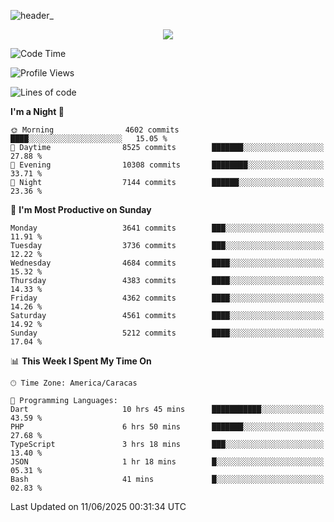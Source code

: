 ![header_](https://github.com/user-attachments/assets/4010d822-ccdc-4198-b608-18c773338d18)


<p align="center">
  <a href="http://www.github.com/thevacs">
    <img src="https://github-readme-streak-stats.herokuapp.com/?user=thevacs&stroke=ffffff&background=1c1917&ring=0891b2&fire=0891b2&currStreakNum=ffffff&currStreakLabel=0891b2&sideNums=ffffff&sideLabels=ffffff&dates=ffffff&hide_border=true" />
  </a>
</p>

<!--START_SECTION:waka-->
![Code Time](http://img.shields.io/badge/Code%20Time-3%2C450%20hrs%2010%20mins-blue)

![Profile Views](http://img.shields.io/badge/Profile%20Views-1-blue)

![Lines of code](https://img.shields.io/badge/From%20Hello%20World%20I%27ve%20Written-4.4%20million%20lines%20of%20code-blue)

**I'm a Night 🦉** 

```text
🌞 Morning                4602 commits        ████░░░░░░░░░░░░░░░░░░░░░   15.05 % 
🌆 Daytime                8525 commits        ███████░░░░░░░░░░░░░░░░░░   27.88 % 
🌃 Evening                10308 commits       ████████░░░░░░░░░░░░░░░░░   33.71 % 
🌙 Night                  7144 commits        ██████░░░░░░░░░░░░░░░░░░░   23.36 % 
```
📅 **I'm Most Productive on Sunday** 

```text
Monday                   3641 commits        ███░░░░░░░░░░░░░░░░░░░░░░   11.91 % 
Tuesday                  3736 commits        ███░░░░░░░░░░░░░░░░░░░░░░   12.22 % 
Wednesday                4684 commits        ████░░░░░░░░░░░░░░░░░░░░░   15.32 % 
Thursday                 4383 commits        ████░░░░░░░░░░░░░░░░░░░░░   14.33 % 
Friday                   4362 commits        ████░░░░░░░░░░░░░░░░░░░░░   14.26 % 
Saturday                 4561 commits        ████░░░░░░░░░░░░░░░░░░░░░   14.92 % 
Sunday                   5212 commits        ████░░░░░░░░░░░░░░░░░░░░░   17.04 % 
```


📊 **This Week I Spent My Time On** 

```text
🕑︎ Time Zone: America/Caracas

💬 Programming Languages: 
Dart                     10 hrs 45 mins      ███████████░░░░░░░░░░░░░░   43.59 % 
PHP                      6 hrs 50 mins       ███████░░░░░░░░░░░░░░░░░░   27.68 % 
TypeScript               3 hrs 18 mins       ███░░░░░░░░░░░░░░░░░░░░░░   13.40 % 
JSON                     1 hr 18 mins        █░░░░░░░░░░░░░░░░░░░░░░░░   05.31 % 
Bash                     41 mins             █░░░░░░░░░░░░░░░░░░░░░░░░   02.83 % 
```


 Last Updated on 11/06/2025 00:31:34 UTC
<!--END_SECTION:waka-->

